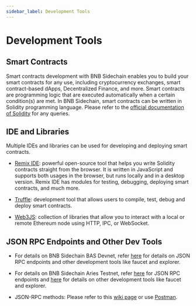 ```yaml
---
sidebar_label: Development Tools
---
```

# Development Tools 

## Smart Contracts

Smart contracts development with BNB Sidechain enables you to build your smart contracts for any use, including cryptocurrency exchanges, smart contract-based dApps, Decentralized Finance, and more. Smart contracts are programming logic that are executed automatically when a certain condition(s) are met. In BNB Sidechain, smart contracts can be written in Solidity programming language. 
Please refer to the [official documentation of Solidity](https://docs.soliditylang.org/) for any queries.


## IDE and Libraries

Multiple IDEs and libraries can be used for developing and deploying smart contracts.

- [Remix IDE](https://remix.ethereum.org/): powerful open-source tool that helps you write Solidity contracts straight from the browser. It is written in JavaScript and supports both usages in the browser, but runs locally and in a desktop version. Remix IDE has modules for testing, debugging, deploying smart contracts, and much more.

- [Truffle](https://www.trufflesuite.com/docs/teams/quickstart): development tool that allows users to compile, test, debug and deploy smart contracts.

- [Web3JS](https://web3js.readthedocs.io/en/v1.2.11/): collection of libraries that allow you to interact with a local or remote Ethereum node using HTTP, IPC, or WebSocket.

## JSON RPC Endpoints and Other Dev Tools

* For details on BNB Sidechain BAS Devnet, refer [here](https://www.ankr.com/docs/build-blockchain/bas/demo) for details on JSON RPC endpoints and other development tools like faucet and explorer.
  
* For details on BNB Sidechain Aries Testnet, refer [here](https://docs.nodereal.io/nodereal/bas/build-on-bas/json-rpc-endpoint) for JSON RPC endpoints and [here](https://docs.nodereal.io/nodereal/bas/build-on-bas/development-tools-used-on-bas#faucet) for details on other development tools like faucet and explorer.

* JSON-RPC methods: Please refer to this [wiki page](https://github.com/ethereum/wiki/wiki/JSON-RPC) or use [Postman](https://documenter.getpostman.com/view/4117254/ethereum-json-rpc/RVu7CT5J?version=latest).